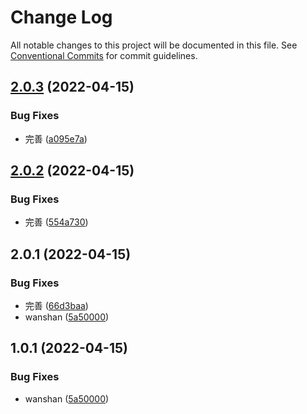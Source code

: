 # Change Log

All notable changes to this project will be documented in this file.
See [Conventional Commits](https://conventionalcommits.org) for commit guidelines.

## [2.0.3](https://github.com/AutumnDeSea/kk-libs/compare/@kk/core@2.0.2...@kk/core@2.0.3) (2022-04-15)


### Bug Fixes

* 完善 ([a095e7a](https://github.com/AutumnDeSea/kk-libs/commit/a095e7af5ae839d2d635310d4c45ba5e57a3fd89))





## [2.0.2](https://github.com/AutumnDeSea/kk-libs/compare/@kk/core@2.0.1...@kk/core@2.0.2) (2022-04-15)


### Bug Fixes

* 完善 ([554a730](https://github.com/AutumnDeSea/kk-libs/commit/554a73039b5aa8cb2c57c41e547d8c57ea18e4f2))





## 2.0.1 (2022-04-15)


### Bug Fixes

* 完善 ([66d3baa](https://github.com/AutumnDeSea/kk-libs/commit/66d3baa3b5f75d5e8d100b4f2bd2999bd8307933))
* wanshan ([5a50000](https://github.com/AutumnDeSea/kk-libs/commit/5a500004fc9b1c69223dc755341cfbbb1df2d5c7))





## 1.0.1 (2022-04-15)


### Bug Fixes

* wanshan ([5a50000](https://github.com/AutumnDeSea/kk-libs/commit/5a500004fc9b1c69223dc755341cfbbb1df2d5c7))
